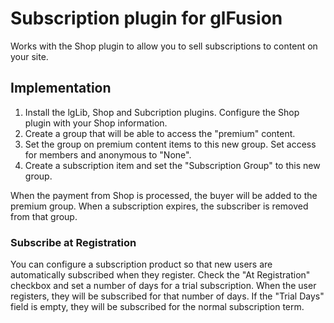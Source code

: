 # Subscription plugin for glFusion
Works with the Shop plugin to allow you to sell subscriptions to content on
your site.

## Implementation
1. Install the lgLib, Shop and Subcription plugins. Configure the Shop
plugin with your Shop information. 
1. Create a group that will be able to access the "premium" content.
1. Set the group on premium content items to this new group. Set access for
members and anonymous to "None".
1. Create a subscription item and set the "Subscription Group" to this new
group.

When the payment from Shop is processed, the buyer will be added to the
premium group. When a subscription expires, the subscriber is removed from
that group.

### Subscribe at Registration
You can configure a subscription product so that new users are automatically subscribed when they register.
Check the "At Registration" checkbox and set a number of days for a trial subscription.
When the user registers, they will be subscribed for that number of days.
If the "Trial Days" field is empty, they will be subscribed for the normal subscription term.
